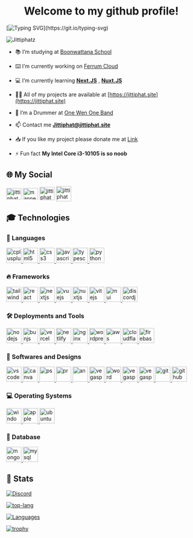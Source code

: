 <h1 align="center">Welcome to my github profile!</h1>

[![Typing SVG](https://readme-typing-svg.demolab.com?font=Prompt&pause=1000&random=false&width=435&lines=Welcome+to+my+profile+GitHub!;My+Name+is+Jittiphat+Somsai.;I+study+in+Boonwattana+School.;I+like+coding+and+playing+drums.)](https://git.io/typing-svg)

<p align="left"> <img src="https://komarev.com/ghpvc/?username=Jittiphatz&label=Profile%20views&color=0e75b6&style=flat" alt="Jittiphatz" /> </p>

- 📚 I’m studying at [Boonwattana School](https://boon.ac.th)

- ⌨️ I’m currently working on [Ferrum Cloud](https://cloud.fe-grp.com)

- 💻 I’m currently learning [**Next.JS**](https://nextjs.org/) , [**Nuxt.JS**](https://nuxt.com/)

- 👨‍💻 All of my projects are available at [https://jittiphat.site](https://jittiphat.site)

- 🥁 I’m a Drummer at [One Wen One Band](https://www.instagram.com/onewenoneband/)

- 📫 Contact me **Jittiphat@jittiphat.site**

- 📥 If you like my project please donate me at [Link](https://ezdn.app/MANNEZ)

- ⚡ Fun fact **My Intel Core i3-10105 is so noob**

## 🌐 My Social
<p align="left">
<a href="https://www.facebook.com/Jittiphatz4966" target="blank"><img align="center" src="https://go-skill-icons.vercel.app/api/icons?i=facebook" alt="jittiphatz" height="30" width="40" /></a>
<a href="https://www.instagram.com/mannez_xyz" target="blank"><img align="center" src="https://go-skill-icons.vercel.app/api/icons?i=instagram" alt="mannez_xyz" height="30" width="40" /></a>
<a href="https://www.youtube.com/@mannez_dev" target="blank"><img align="center" src="https://go-skill-icons.vercel.app/api/icons?i=youtube" alt="jittiphatz" height="35" width="40" /></a>
<a href="https://discord.com/users/776836808259534878" target="blank"><img align="center" src="https://skillicons.dev/icons?i=discord" alt="jittiphatz" height="40" width="40" /></a>
</p>

## 🎓 Technologies

<h3 align="left">💠 Languages</h3>
<a href="https://www.w3schools.com/cs/" target="_blank" rel="noreferrer"> 
  <img src="https://skillicons.dev/icons?i=cpp" alt="cplusplus" width="40" height="40"/> 
</a>
<a href="https://www.w3.org/html/" target="_blank" rel="noreferrer"> 
  <img src="https://skillicons.dev/icons?i=html" alt="html5" width="40" height="40"/> 
</a>
<a href="https://www.w3schools.com/css/" target="_blank" rel="noreferrer"> 
  <img src="https://skillicons.dev/icons?i=css" alt="css3" width="40" height="40"/> 
</a>
<a href="https://developer.mozilla.org/en-US/docs/Web/JavaScript" target="_blank" rel="noreferrer"> 
  <img src="https://skillicons.dev/icons?i=javascript" alt="javascript" width="40" height="40"/> 
</a>
<a href="https://www.typescriptlang.org/" target="_blank" rel="noreferrer"> 
  <img src="https://skillicons.dev/icons?i=typescript" alt="typescript" width="40" height="40"/> 
</a>
<a href="https://www.python.org/" target="_blank" rel="noreferrer"> 
  <img src="https://skillicons.dev/icons?i=python" alt="python" width="40" height="40"/> 
</a>

<h3 align="left">🔥 Frameworks</h3>
<a href="https://tailwindcss.com/" target="_blank" rel="noreferrer"> 
  <img src="https://skillicons.dev/icons?i=tailwind" alt="tailwindcss" width="40" height="40"/> 
</a>
<a href="https://reactjs.org/" target="_blank" rel="noreferrer"> 
  <img src="https://skillicons.dev/icons?i=react" alt="react" width="40" height="40"/> 
</a>
<a href="https://nextjs.org/" target="_blank" rel="noreferrer"> 
  <img src="https://skillicons.dev/icons?i=nextjs" alt="nextjs" width="40" height="40"/> 
</a>
<a href="https://vuejs.org/" target="_blank" rel="noreferrer"> 
  <img src="https://skillicons.dev/icons?i=vuejs" alt="vuejs" width="40" height="40"/> 
</a>
<a href="https://nuxt.com/" target="_blank" rel="noreferrer"> 
  <img src="https://skillicons.dev/icons?i=nuxtjs" alt="nuxtjs" width="40" height="40"/> 
</a>
<a href="https://vitejs.dev/" target="_blank" rel="noreferrer"> 
  <img src="https://skillicons.dev/icons?i=vite" alt="vitejs" width="40" height="40"/> 
</a>
<a href="https://mui.com/" target="_blank" rel="noreferrer"> 
  <img src="https://go-skill-icons.vercel.app/api/icons?i=materialui" alt="mui" width="40" height="40"/> 
</a>
<a href="https://discord.js.org/" target="_blank" rel="noreferrer"> 
  <img src="https://skillicons.dev/icons?i=discordjs" alt="discordjs" width="40" height="40"/> 
</a>

<h3 align="left">🛠 Deployments and Tools</h3>
<a href="https://nodejs.org" target="_blank" rel="noreferrer"> 
  <img src="https://skillicons.dev/icons?i=nodejs" alt="nodejs" width="40" height="40"/> 
</a>
<a href="https://bun.sh/" target="_blank" rel="noreferrer"> 
  <img src="https://skillicons.dev/icons?i=bun" alt="bunjs" width="40" height="40"/> 
</a>
<a href="https://vercel.com/" target="_blank" rel="noreferrer"> 
  <img src="https://skillicons.dev/icons?i=vercel" alt="vercel" width="40" height="40"/> 
</a>
<a href="https://www.netlify.com/" target="_blank" rel="noreferrer"> 
  <img src="https://skillicons.dev/icons?i=netlify" alt="netlify" width="40" height="40"/> 
</a>
<a href="https://www.nginx.com/" target="_blank" rel="noreferrer"> 
  <img src="https://skillicons.dev/icons?i=nginx" alt="nginx" width="40" height="40"/> 
</a>
<a href="https://wordpress.com/" target="_blank" rel="noreferrer"> 
  <img src="https://skillicons.dev/icons?i=wordpress" alt="wordpress" width="40" height="40"/> 
</a>
<a href="https://aws.amazon.com" target="_blank" rel="noreferrer"> 
  <img src="https://skillicons.dev/icons?i=aws" alt="aws" width="40" height="40"/>
</a>
<a href="https://www.cloudflare.com/" target="_blank" rel="noreferrer"> 
  <img src="https://skillicons.dev/icons?i=cloudflare" alt="cloudflare" width="40" height="40"/> 
</a>
<a href="https://firebase.google.com/" target="_blank" rel="noreferrer"> 
  <img src="https://skillicons.dev/icons?i=firebase" alt="firebase" width="40" height="40"/> 
</a>

<h3 align="left">🎈 Softwares and Designs</h3>
<a href="https://code.visualstudio.com/" target="_blank" rel="noreferrer"> 
  <img src="https://skillicons.dev/icons?i=vscode" alt="vscode" width="40" height="40"/> 
</a>
<a href="https://www.canva.com/" target="_blank" rel="noreferrer"> 
  <img src="https://go-skill-icons.vercel.app/api/icons?i=canva" alt="canva" width="40" height="40"/> 
</a>
<a href="https://www.adobe.com/products/photoshop.html" target="_blank" rel="noreferrer"> 
  <img src="https://skillicons.dev/icons?i=ps" alt="ps" width="40" height="40"/> 
</a>
<a href="https://www.adobe.com/products/premiere.html" target="_blank" rel="noreferrer"> 
  <img src="https://skillicons.dev/icons?i=pr" alt="pr" width="40" height="40"/> 
</a>
<a href="https://www.adobe.com/products/animate.html" target="_blank" rel="noreferrer"> 
  <img src="https://go-skill-icons.vercel.app/api/icons?i=animate" alt="an" width="40" height="40"/> 
</a>
<a href="https://www.vegascreativesoftware.com/" target="_blank" rel="noreferrer"> 
  <img src="https://go-skill-icons.vercel.app/api/icons?i=vegaspro" alt="vegaspro" width="40" height="40"/> 
</a>
<a href="https://www.microsoft.com/microsoft-365/word" target="_blank" rel="noreferrer"> 
  <img src="https://go-skill-icons.vercel.app/api/icons?i=word" alt="word" width="40" height="40"/> 
</a>
<a href="https://www.microsoft.com/microsoft-365/powerpoint" target="_blank" rel="noreferrer"> 
  <img src="https://go-skill-icons.vercel.app/api/icons?i=powerpoint" alt="vegaspro" width="40" height="40"/> 
</a>
<a href="https://www.microsoft.com/microsoft-365/excel" target="_blank" rel="noreferrer"> 
  <img src="https://go-skill-icons.vercel.app/api/icons?i=excel" alt="vegaspro" width="40" height="40"/> 
</a>
<a href="https://git-scm.com/" target="_blank" rel="noreferrer"> 
  <img src="https://skillicons.dev/icons?i=git" alt="git" width="40" height="40"/> 
</a>
<a href="https://www.github.com/" target="_blank" rel="noreferrer"> 
  <img src="https://skillicons.dev/icons?i=github" alt="github" width="40" height="40"/> 
</a>


<h3 align="left">💻 Operating Systems</h3>
<a href="https://www.microsoft.com/en-us/windows/" target="_blank" rel="noreferrer"> 
  <img src="https://skillicons.dev/icons?i=windows" alt="windows" width="40" height="40"/> 
</a>
<a href="https://www.apple.com/macos" target="_blank" rel="noreferrer"> 
  <img src="https://skillicons.dev/icons?i=apple" alt="apple" width="40" height="40"/> 
</a>
<a href="https://ubuntu.com/" target="_blank" rel="noreferrer"> 
  <img src="https://skillicons.dev/icons?i=ubuntu" alt="ubuntu" width="40" height="40"/> 
</a>

<h3 align="left">💾 Database</h3>
<a href="https://www.mongodb.com/" target="_blank" rel="noreferrer"> 
  <img src="https://skillicons.dev/icons?i=mongodb" alt="mongodb" width="40" height="40"/> 
</a>
<a href="https://www.mysql.com/" target="_blank" rel="noreferrer"> 
  <img src="https://skillicons.dev/icons?i=mysql" alt="mysql" width="40" height="40"/> 
</a>

## 💫 Stats
[![Discord](https://lanyard.cnrad.dev/api/776836808259534878)](http://discord.com/users/776836808259534878)

[![top-lang](https://github-readme-stats.vercel.app/api?username=Jittiphatz&show_icons=true&theme=dracula&include_all_commits=true&count_private=true)](https://github.com/Jittiphatz)

[![Languages](https://github-readme-stats.vercel.app/api/top-langs/?username=Jittiphatz&layout=compact&hide_progress=true)](https://github.com/Jittiphatz)

[![trophy](https://github-profile-trophy.vercel.app/?username=Jittiphatz)](https://github.com/Jittiphatz)
